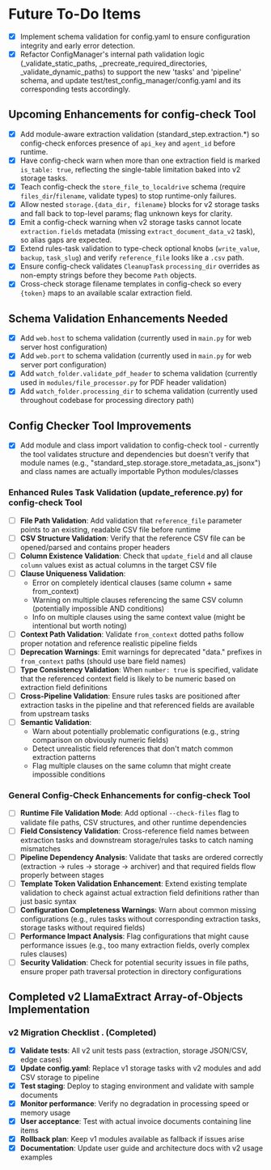 # Future To-Do Items

- [x] Implement schema validation for config.yaml to ensure configuration integrity and early error detection.
- [x] Refactor ConfigManager's internal path validation logic (_validate_static_paths, _precreate_required_directories, _validate_dynamic_paths) to support the new 'tasks' and 'pipeline' schema, and update test/test_config_manager/config.yaml and its corresponding tests accordingly.

## Upcoming Enhancements for config-check Tool

- [x] Add module-aware extraction validation (standard_step.extraction.*) so config-check enforces presence of `api_key` and `agent_id` before runtime.
- [x] Have config-check warn when more than one extraction field is marked `is_table: true`, reflecting the single-table limitation baked into v2 storage tasks.
- [x] Teach config-check the `store_file_to_localdrive` schema (require `files_dir`/`filename`, validate types) to stop runtime-only failures.
- [x] Allow nested `storage.{data_dir, filename}` blocks for v2 storage tasks and fall back to top-level params; flag unknown keys for clarity.
- [x] Emit a config-check warning when v2 storage tasks cannot locate `extraction.fields` metadata (missing `extract_document_data_v2` task), so alias gaps are expected.
- [x] Extend rules-task validation to type-check optional knobs (`write_value`, `backup`, `task_slug`) and verify `reference_file` looks like a `.csv` path.
- [x] Ensure config-check validates `CleanupTask` `processing_dir` overrides as non-empty strings before they become `Path` objects.
- [x] Cross-check storage filename templates in config-check so every `{token}` maps to an available scalar extraction field.

## Schema Validation Enhancements Needed

- [x] Add `web.host` to schema validation (currently used in `main.py` for web server host configuration)
- [x] Add `web.port` to schema validation (currently used in `main.py` for web server port configuration)
- [x] Add `watch_folder.validate_pdf_header` to schema validation (currently used in `modules/file_processor.py` for PDF header validation)
- [x] Add `watch_folder.processing_dir` to schema validation (currently used throughout codebase for processing directory path)

## Config Checker Tool Improvements

- [x] Add module and class import validation to config-check tool - currently the tool validates structure and dependencies but doesn't verify that module names (e.g., "standard_step.storage.store_metadata_as_jsonx") and class names are actually importable Python modules/classes

### Enhanced Rules Task Validation (update_reference.py) for config-check Tool

- [ ] **File Path Validation**: Add validation that `reference_file` parameter points to an existing, readable CSV file before runtime
- [ ] **CSV Structure Validation**: Verify that the reference CSV file can be opened/parsed and contains proper headers
- [ ] **Column Existence Validation**: Check that `update_field` and all clause `column` values exist as actual columns in the target CSV file
- [ ] **Clause Uniqueness Validation**: 
  - Error on completely identical clauses (same column + same from_context)
  - Warning on multiple clauses referencing the same CSV column (potentially impossible AND conditions)
  - Info on multiple clauses using the same context value (might be intentional but worth noting)
- [ ] **Context Path Validation**: Validate `from_context` dotted paths follow proper notation and reference realistic pipeline fields
- [ ] **Deprecation Warnings**: Emit warnings for deprecated "data." prefixes in `from_context` paths (should use bare field names)
- [ ] **Type Consistency Validation**: When `number: true` is specified, validate that the referenced context field is likely to be numeric based on extraction field definitions
- [ ] **Cross-Pipeline Validation**: Ensure rules tasks are positioned after extraction tasks in the pipeline and that referenced fields are available from upstream tasks
- [ ] **Semantic Validation**: 
  - Warn about potentially problematic configurations (e.g., string comparison on obviously numeric fields)
  - Detect unrealistic field references that don't match common extraction patterns
  - Flag multiple clauses on the same column that might create impossible conditions

### General Config-Check Enhancements for config-check Tool

- [ ] **Runtime File Validation Mode**: Add optional `--check-files` flag to validate file paths, CSV structures, and other runtime dependencies
- [ ] **Field Consistency Validation**: Cross-reference field names between extraction tasks and downstream storage/rules tasks to catch naming mismatches
- [ ] **Pipeline Dependency Analysis**: Validate that tasks are ordered correctly (extraction → rules → storage → archiver) and that required fields flow properly between stages
- [ ] **Template Token Validation Enhancement**: Extend existing template validation to check against actual extraction field definitions rather than just basic syntax
- [ ] **Configuration Completeness Warnings**: Warn about common missing configurations (e.g., rules tasks without corresponding extraction tasks, storage tasks without required fields)
- [ ] **Performance Impact Analysis**: Flag configurations that might cause performance issues (e.g., too many extraction fields, overly complex rules clauses)
- [ ] **Security Validation**: Check for potential security issues in file paths, ensure proper path traversal protection in directory configurations

## Completed v2 LlamaExtract Array-of-Objects Implementation

### v2 Migration Checklist . (Completed)
- [x] **Validate tests**: All v2 unit tests pass (extraction, storage JSON/CSV, edge cases)
- [x] **Update config.yaml**: Replace v1 storage tasks with v2 modules and add CSV storage to pipeline
- [x] **Test staging**: Deploy to staging environment and validate with sample documents
- [x] **Monitor performance**: Verify no degradation in processing speed or memory usage
- [x] **User acceptance**: Test with actual invoice documents containing line items
- [x] **Rollback plan**: Keep v1 modules available as fallback if issues arise
- [x] **Documentation**: Update user guide and architecture docs with v2 usage examples

